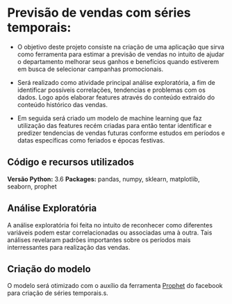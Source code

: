 
# Previsão de vendas com séries temporais:

* O objetivo deste projeto consiste na criação de uma aplicação que sirva como ferramenta para estimar a previsão de vendas no intuito de ajudar o departamento melhorar seus ganhos e benefícios quando estiverem em busca de selecionar campanhas promocionais.

* Será realizado como atividade principal análise exploratória, a fim de identificar possíveis correlações, tendencias e problemas com os dados. Logo após elaborar features através do conteúdo extraído do conteúdo histórico das vendas.

* Em seguida será criado um modelo de machine learning que faz utilização das features recém criadas para então
tentar identificar e predizer tendencias de vendas futuras conforme estudos em períodos e datas específicas como feriados e épocas festivas.


## Código e recursos utilizados 
**Versão Python:** 3.6
**Packages:** pandas, numpy, sklearn, matplotlib, seaborn, prophet  


## Análise Exploratória
A análise exploratória foi feita no intuito de reconhecer como diferentes variáveis podem estar correlacionadas ou associadas uma à outra. Tais análises revelaram padrões importantes sobre os períodos mais interressantes para realização das vendas.


## Criação do modelo 
O modelo será otimizado com o auxílio da ferramenta [Prophet](https://research.fb.com/prophet-forecasting-at-scale) do facebook para criação de séries temporais.s.
